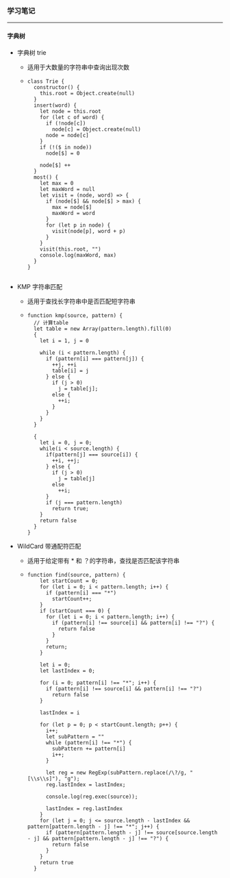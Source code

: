 ### 学习笔记

---

#### 字典树

- 字典树 trie

  - 适用于大数量的字符串中查询出现次数

  - ```
    class Trie {
      constructor() {
        this.root = Object.create(null)
      }
      insert(word) {
        let node = this.root
        for (let c of word) {
          if (!node[c])
            node[c] = Object.create(null)
          node = node[c]
        }
        if (!($ in node))
          node[$] = 0

        node[$] ++
      }
      most() {
        let max = 0
        let maxWord = null
        let visit = (node, word) => {
          if (node[$] && node[$] > max) {
            max = node[$]
            maxWord = word
          }
          for (let p in node) {
            visit(node[p], word + p)
          }
        }
        visit(this.root, "")
        console.log(maxWord, max)
      }
    }
  ```
- KMP 字符串匹配
  - 适用于查找长字符串中是否匹配短字符串
  - ```
    function kmp(source, pattern) {
      // 计算table
      let table = new Array(pattern.length).fill(0)
      {
        let i = 1, j = 0

        while (i < pattern.length) {
          if (pattern[i] === pattern[j]) {
            ++j, ++i
            table[i] = j
          } else {
            if (j > 0)
              j = table[j];
            else {
              ++i;
            }
          }
        }
      }

      {
        let i = 0, j = 0;
        while(i < source.length) {
          if(pattern[j] === source[i]) {
            ++i, ++j;
          } else {
            if (j > 0)
              j = table[j]
            else
              ++i;
          }
          if (j === pattern.length)
            return true;
        }
        return false
      }
    }
    ```
- WildCard 带通配符匹配
  - 适用于给定带有 * 和 ？的字符串，查找是否匹配该字符串
  - ```
    function find(source, pattern) {
        let startCount = 0;
        for (let i = 0; i < pattern.length; i++) {
          if (pattern[i] === "*")
            startCount++;
        }
        if (startCount === 0) {
          for (let i = 0; i < pattern.length; i++) {
            if (pattern[i] !== source[i] && pattern[i] !== "?") {
              return false
            }
          }
          return;
        }

        let i = 0;
        let lastIndex = 0;

        for (i = 0; pattern[i] !== "*"; i++) {
          if (pattern[i] !== source[i] && pattern[i] !== "?")
            return false
        }

        lastIndex = i

        for (let p = 0; p < startCount.length; p++) {
          i++;
          let subPattern = ""
          while (pattern[i] !== "*") {
            subPattern += pattern[i]
            i++;
          }

          let reg = new RegExp(subPattern.replace(/\?/g, "[\\s\\s]"), "g");
          reg.lastIndex = lastIndex;

          console.log(reg.exec(source));

          lastIndex = reg.lastIndex
        }
        for (let j = 0; j <= source.length - lastIndex && pattern[pattern.length - j] !== "*"; j++) {
          if (pattern[pattern.length - j] !== source[source.length - j] && pattern[pattern.length - j] !== "?") {
            return false
          }
        }
        return true
      }
    ```
